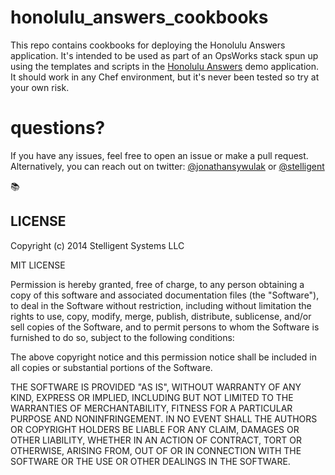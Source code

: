 honolulu_answers_cookbooks
==========================

This repo contains cookbooks for deploying the Honolulu Answers application. It's intended to be used as part of an OpsWorks stack spun up using the templates and scripts in the [Honolulu Answers](https://github.com/stelligent/honolulu_answers) demo application. It should work in any Chef environment, but it's never been tested so try at your own risk.

questions?
====
If you have any issues, feel free to open an issue or make a pull request. Alternatively, you can reach out on twitter: [@jonathansywulak](https://twitter.com/jonathansywulak) or [@stelligent](https://twitter.com/stelligent)

:books: 

## LICENSE

Copyright (c) 2014 Stelligent Systems LLC

MIT LICENSE

Permission is hereby granted, free of charge, to any person obtaining a copy
of this software and associated documentation files (the "Software"), to deal
in the Software without restriction, including without limitation the rights
to use, copy, modify, merge, publish, distribute, sublicense, and/or sell
copies of the Software, and to permit persons to whom the Software is
furnished to do so, subject to the following conditions:

The above copyright notice and this permission notice shall be included in
all copies or substantial portions of the Software.

THE SOFTWARE IS PROVIDED "AS IS", WITHOUT WARRANTY OF ANY KIND, EXPRESS OR
IMPLIED, INCLUDING BUT NOT LIMITED TO THE WARRANTIES OF MERCHANTABILITY,
FITNESS FOR A PARTICULAR PURPOSE AND NONINFRINGEMENT. IN NO EVENT SHALL THE
AUTHORS OR COPYRIGHT HOLDERS BE LIABLE FOR ANY CLAIM, DAMAGES OR OTHER
LIABILITY, WHETHER IN AN ACTION OF CONTRACT, TORT OR OTHERWISE, ARISING FROM,
OUT OF OR IN CONNECTION WITH THE SOFTWARE OR THE USE OR OTHER DEALINGS IN
THE SOFTWARE.
